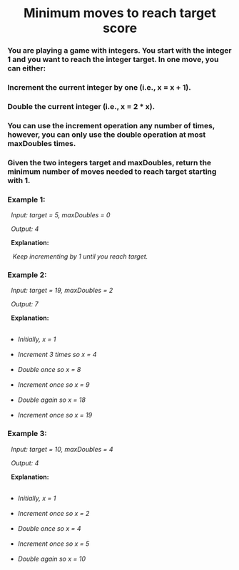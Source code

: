 <h1 align="center">Minimum moves to reach target score</h1>

### You are playing a game with integers. You start with the integer 1 and you want to reach the integer target. In one move, you can either:

### <b> Increment </b> the current integer by one (i.e., x = x + 1).
### <b> Double </b> the current integer (i.e., x = 2 * x).

### You can use the <b>increment</b> operation <b>any</b> number of times, however, you can only use the <b>double</b> operation <b>at most</b> maxDoubles times.
### Given the two integers target and maxDoubles, return the minimum number of moves needed to reach target starting with 1.

### Example 1:

&nbsp; _Input: target = 5, maxDoubles = 0_

&nbsp; _Output: 4_

&nbsp; **Explanation:** 

&nbsp;&nbsp; _Keep incrementing by 1 until you reach target._

### Example 2:

&nbsp; _Input: target = 19, maxDoubles = 2_

&nbsp; _Output: 7_

&nbsp; **Explanation:** <ul>
&nbsp; <li><em>Initially, x = 1</em></li>
&nbsp; <li><em>Increment 3 times so x = 4</em></li>
&nbsp; <li><em>Double once so x = 8</em></li>
&nbsp; <li><em>Increment once so x = 9</em></li>
&nbsp; <li><em>Double again so x = 18</em></li>
&nbsp; <li><em>Increment once so x = 19</em></li>
</ul>

### Example 3:
&nbsp; _Input: target = 10, maxDoubles = 4_

&nbsp; _Output: 4_

&nbsp; **Explanation:** <ul>
&nbsp; <li><em>Initially, x = 1</em></li>
&nbsp; <li><em>Increment once so x = 2</em></li>
&nbsp; <li><em>Double once so x = 4</em></li>
&nbsp; <li><em>Increment once so x = 5</em></li>
&nbsp; <li><em>Double again so x = 10</em></li>
</ul>

